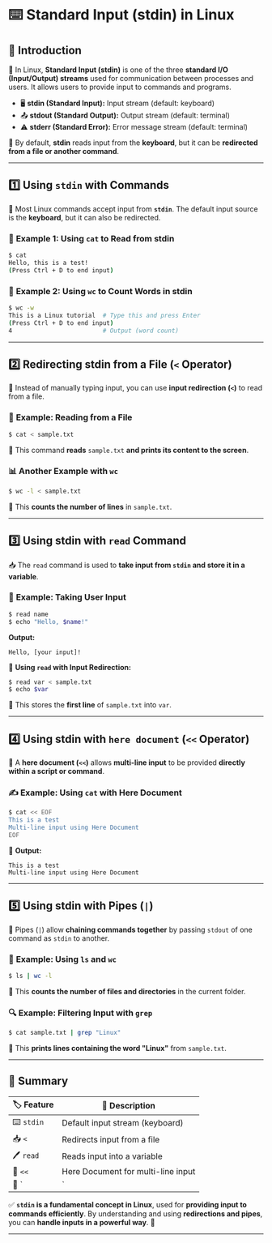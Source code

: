 
# ⌨️ **Standard Input (stdin) in Linux**  

## 📌 **Introduction**  
🔹 In Linux, **Standard Input (stdin)** is one of the three **standard I/O (Input/Output) streams** used for communication between processes and users. It allows users to provide input to commands and programs.  

- 🖥️ **stdin (Standard Input):** Input stream (default: keyboard)  
- 📤 **stdout (Standard Output):** Output stream (default: terminal)  
- ⚠️ **stderr (Standard Error):** Error message stream (default: terminal)  

🔹 By default, **stdin** reads input from the **keyboard**, but it can be **redirected from a file or another command**.  

---

## 1️⃣ **Using `stdin` with Commands**  
📂 Most Linux commands accept input from **`stdin`**. The default input source is the **keyboard**, but it can also be redirected.  

### 📜 **Example 1: Using `cat` to Read from stdin**  
```bash
$ cat
Hello, this is a test!
(Press Ctrl + D to end input)
```

### 🔢 **Example 2: Using `wc` to Count Words in stdin**  
```bash
$ wc -w
This is a Linux tutorial  # Type this and press Enter
(Press Ctrl + D to end input)
4                         # Output (word count)
```

---

## 2️⃣ **Redirecting stdin from a File (`<` Operator)**  
📂 Instead of manually typing input, you can use **input redirection (`<`)** to read from a file.  

### 📜 **Example: Reading from a File**  
```bash
$ cat < sample.txt
```
📌 This command **reads** `sample.txt` **and prints its content to the screen**.  

### 📊 **Another Example with `wc`**  
```bash
$ wc -l < sample.txt
```
📌 This **counts the number of lines** in `sample.txt`.  

---

## 3️⃣ **Using stdin with `read` Command**  
📥 The `read` command is used to **take input from `stdin` and store it in a variable**.  

### 💬 **Example: Taking User Input**  
```bash
$ read name
$ echo "Hello, $name!"
```
**Output:**  
```
Hello, [your input]!
```

📂 **Using `read` with Input Redirection:**  
```bash
$ read var < sample.txt
$ echo $var
```
📌 This stores the **first line** of `sample.txt` into `var`.  

---

## 4️⃣ **Using stdin with `here document` (`<<` Operator)**  
📜 A **here document (`<<`)** allows **multi-line input** to be provided **directly within a script or command**.  

### ✍️ **Example: Using `cat` with Here Document**  
```bash
$ cat << EOF
This is a test
Multi-line input using Here Document
EOF
```

📌 **Output:**  
```
This is a test
Multi-line input using Here Document
```

---

## 5️⃣ **Using stdin with Pipes (`|`)**  
🔗 Pipes (`|`) allow **chaining commands together** by passing `stdout` of one command as `stdin` to another.  

### 📂 **Example: Using `ls` and `wc`**  
```bash
$ ls | wc -l
```
📌 This **counts the number of files and directories** in the current folder.  

### 🔍 **Example: Filtering Input with `grep`**  
```bash
$ cat sample.txt | grep "Linux"
```
📌 This **prints lines containing the word "Linux"** from `sample.txt`.  

---

## 📝 **Summary**  

| 🏷️ **Feature** | 📝 **Description** |
|--------------|----------------|
| ⌨️ `stdin` | Default input stream (keyboard) |
| 📥 `<` | Redirects input from a file |
| 🖊️ `read` | Reads input into a variable |
| 📜 `<<` | Here Document for multi-line input |
| 🔗 `|` | Pipe to pass output as input to another command |

✅ **`stdin` is a fundamental concept in Linux**, used for **providing input to commands efficiently**. By understanding and using **redirections and pipes**, you can **handle inputs in a powerful way**. 🚀  

---
